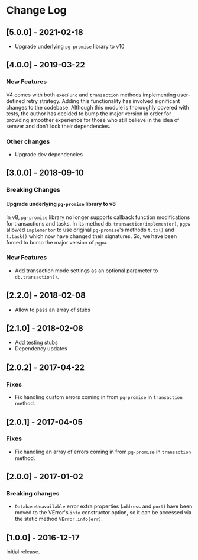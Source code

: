 # Change Log

## [5.0.0] - 2021-02-18

* Upgrade underlying `pg-promise` library to v10





## [4.0.0] - 2019-03-22

### New Features

V4 comes with both `execFunc` and `transaction` methods implementing user-defined retry strategy. Adding this functionality has involved significant changes to the codebase. Although this module is thoroughly covered with tests, the author has decided to bump the major version in order for providing smoother experience for those who still believe in the idea of semver and don't lock their dependencies.

### Other changes

* Upgrade dev dependencies





## [3.0.0] - 2018-09-10

### Breaking Changes

#### Upgrade underlying `pg-promise` library to v8

In v8, `pg-promise` library no longer supports callback function modifications for transactions and tasks. In its method `db.transaction(implementor)`, `pgpw` allowed `implementor` to use original `pg-promise`'s methods `t.tx()` and `t.task()` which now have changed their signatures. So, we have been forced to bump the major version of `pgpw`.

### New Features

* Add transaction mode settings as an optional parameter to `db.transaction()`.





## [2.2.0] - 2018-02-08

* Allow to pass an array of stubs

## [2.1.0] - 2018-02-08

* Add testing stubs
* Dependency updates

## [2.0.2] - 2017-04-22

### Fixes

* Fix handling custom errors coming in from `pg-promise` in `transaction` method.

## [2.0.1] - 2017-04-05

### Fixes

* Fix handling an array of errors coming in from `pg-promise` in `transaction` method.

## [2.0.0] - 2017-01-02

### Breaking changes

* `DatabaseUnavailable` error extra properties (`address` and `port`) have been moved to the VError's `info` constructor option, so it can be accessed via the static method `VError.info(err)`.

## [1.0.0] - 2016-12-17

Initial release.
